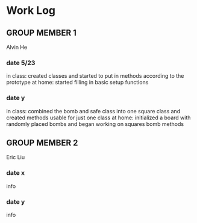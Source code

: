 # Work Log

## GROUP MEMBER 1
Alvin He
### date 5/23
in class: created classes and started to put in methods according to the prototype
at home: started filling in basic setup functions
### date y
in class: combined the bomb and safe class into one square class and created methods usable for just one class
at home: initialized a board with randomly placed bombs and began working on squares bomb methods

## GROUP MEMBER 2
Eric Liu
### date x

info

### date y

info
